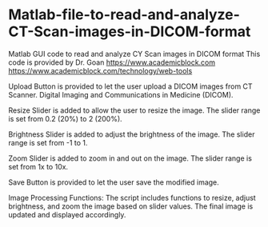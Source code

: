 # Matlab-file-to-read-and-analyze-CT-Scan-images-in-DICOM-format
Matlab GUI code to read and analyze CY Scan images in DICOM format
This code is provided by Dr. Goan
https://www.academicblock.com
https://www.academicblock.com/technology/web-tools



Upload Button is provided to let the user upload a DICOM images from CT Scanner. Digital Imaging and Communications in Medicine (DICOM).

Resize Slider is added to allow the user to resize the image. The slider range is set from 0.2 (20%) to 2 (200%).

Brightness Slider is added to adjust the brightness of the image. The slider range is set from -1 to 1.

Zoom Slider is added to zoom in and out on the image. The slider range is set from 1x to 10x.

Save Button is provided to let the user save the modified image.

Image Processing Functions: The script includes functions to resize, adjust brightness, and zoom the image based on slider values. The final image is updated and displayed accordingly.
